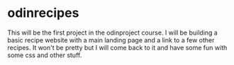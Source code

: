 # odinrecipes

This will be the first project in the odinproject course. 
I will be building a basic recipe website with a main landing page and a
link to a few other recipes. It won't be pretty but I will come back to it
and have some fun with some css and other stuff.